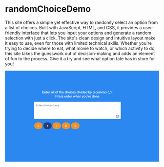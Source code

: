 # randomChoiceDemo

This site offers a simple yet effective way to randomly select an option from a list of choices. Built with JavaScript, HTML, and CSS, it provides a user-friendly interface that lets you input your options and generate a random selection with just a click. The site's clean design and intuitive layout make it easy to use, even for those with limited technical skills. Whether you're trying to decide where to eat, what movie to watch, or which activity to do, this site takes the guesswork out of decision-making and adds an element of fun to the process. Give it a try and see what option fate has in store for you!


![Screenshot of the final project.](assets/FinalProduct.png)